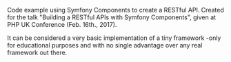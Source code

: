 Code example using Symfony Components to create a RESTful API. Created for the talk "Building a RESTful APIs with Symfony Components", given at PHP UK Conference (Feb. 16th., 2017).

It can be considered a very basic implementation of a tiny framework -only for educational purposes and with no single advantage over any real framework out there.
